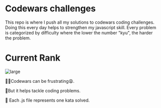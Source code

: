 # Codewars challenges 
This repo is where I push all my solutions to codewars coding challenges. Doing this every day helps to strengthen my javascript skill.  Every problem is categorized by difficulty where the lower the number "kyu", the harder the problem.
# Current Rank


![large](https://user-images.githubusercontent.com/97654031/215895041-f65ceb5c-d704-49fb-a800-5314ba938fa1.svg)




🤦‍♂️Codewars can be frustrating😩.

🥳But it helps tackle coding problems.

🎯 Each .js file represents one kata solved.
